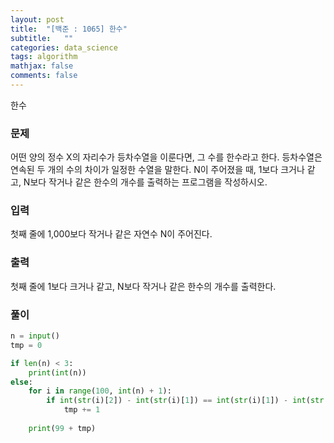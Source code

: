 ```yaml
---
layout: post
title:  "[백준 : 1065] 한수"
subtitle:   ""
categories: data_science
tags: algorithm
mathjax: false
comments: false
---
```


한수

### 문제

어떤 양의 정수 X의 자리수가 등차수열을 이룬다면, 그 수를 한수라고 한다. 등차수열은 연속된 두 개의 수의 차이가 일정한 수열을 말한다. N이 주어졌을 때, 1보다 크거나 같고, N보다 작거나 같은 한수의 개수를 출력하는 프로그램을 작성하시오. 

### 입력

첫째 줄에 1,000보다 작거나 같은 자연수 N이 주어진다.

### 출력

첫째 줄에 1보다 크거나 같고, N보다 작거나 같은 한수의 개수를 출력한다.

### 풀이

```python
n = input()
tmp = 0

if len(n) < 3:
    print(int(n))
else:
    for i in range(100, int(n) + 1):
        if int(str(i)[2]) - int(str(i)[1]) == int(str(i)[1]) - int(str(i)[0]):
            tmp += 1
    
    print(99 + tmp)
```